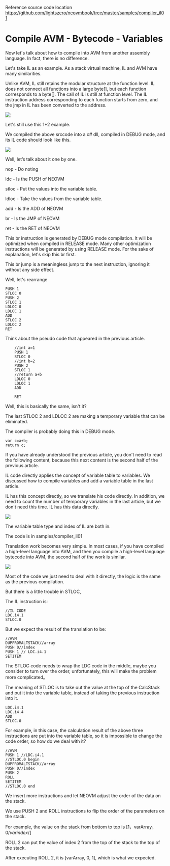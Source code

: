 Reference source code location  
https://github.com/lightszero/neovmbook/tree/master/samples/compiler_il01

# Compile AVM - Bytecode - Variables

Now let's talk about how to compile into AVM from another assembly language. In fact, there is no difference.

Let's take IL as an example. As a stack virtual machine, IL and AVM have many similarities.

Unlike AVM, IL still retains the modular structure at the function level. IL does not connect all functions into a large byte[], but each function corresponds to a byte[]. The call of IL is still at function level. The IL instruction address corresponding to each function starts from zero, and the jmp in IL has been converted to the address.

![](../imgs/compiler07.png)

Let's still use this 1+2 example.

We compiled the above srccode into a c# dll, compiled in DEBUG mode, and its IL code should look like this.

![](../imgs/compiler08.png)

Well, let’s talk about it one by one.

nop - Do noting

ldc - Is the PUSH of NEOVM

stloc - Put the values into the variable table.

ldloc - Take the values from the variable table.

add - Is the ADD of NEOVM

br - Is the JMP of NEOVM

ret - Is the RET of NEOVM

This br instruction is generated by DEBUG mode compilation. It will be optimized when compiled in RELEASE mode. Many other optimization instructions will be generated by using RELEASE mode. For the sake of explanation, let's skip this br first.

This br jump is a meaningless jump to the next instruction, ignoring it without any side effect.

Well, let's rearrange

```
PUSH 1
STLOC 0
PUSH 2
STLOC 1
LDLOC 0
LDLOC 1
ADD
STLOC 2
LDLOC 2
RET
```

Think about the pseudo code that appeared in the previous article.
```
    //int a=1
    PUSH 1
    STLOC 0
    //int b=2
    PUSH 2
    STLOC 1
    //return a+b
    LDLOC 0
    LDLOC 1
    ADD

    RET
```
Well, this is basically the same, isn't it?

The last STLOC 2 and LDLOC 2 are making a temporary variable that can be eliminated.

The compiler is probably doing this in DEBUG mode.
```
var c=a+b;
return c;
```

If you have already understood the previous article, you don't need to read the following content, because this next content is the second half of the previous article.

IL code directly applies the concept of variable table to variables. We discussed how to compile variables and add a variable table in the last article.

IL has this concept directly, so we translate his code directly. In addition, we need to count the number of temporary variables in the last article, but we don't need this time. IL has this data directly.

![](../imgs/compiler09.png)

The variable table type and index of IL are both in.

The code is in samples/compiler_il01

Translation work becomes very simple. In most cases, if you have compiled a high-level language into AVM, and then you compile a high-level language bytecode into AVM, the second half of the work is similar.

![](../imgs/compiler10.png)

Most of the code we just need to deal with it directly, the logic is the same as the previous compilation.

But there is a little trouble in STLOC,

The IL instruction is:
```
//IL CODE
LDC.i4.1
STLOC.0
```

But we expect the result of the translation to be:
```
//AVM
DUPFROMALTSTACK//array
PUSH 0//index
PUSH 1 // LDC.i4.1
SETITEM
```

The STLOC code needs to wrap the LDC code in the middle, maybe you consider to turn over the order, unfortunately, this will make the problem more complicated。

The meaning of STLOC is to take out the value at the top of the CalcStack and put it into the variable table, instead of taking the previous instruction into it.

```
LDC.i4.1
LDC.i4.4
ADD
STLOC.0
```
For example, in this case, the calculation result of the above three instructions are put into the variable table, so it is impossible to change the code order, so how do we deal with it?

```
//AVM
PUSH 1 //LDC.i4.1
//STLOC.0 begin
DUPFROMALTSTACK//array
PUSH 0//index
PUSH 2
ROLL
SETITEM
//STLOC.0 end
```

We insert more instructions and let NEOVM adjust the order of the data on the stack.  

We use PUSH 2 and ROLL instructions to flip the order of the parameters on the stack.

For example, the value on the stack from bottom to top is [1，varArray，0/*varindex*/]

ROLL 2 can put the value of index 2 from the top of the stack to the top of the stack.

After executing ROLL 2, it is [varArray, 0, 1], which is what we expected.
